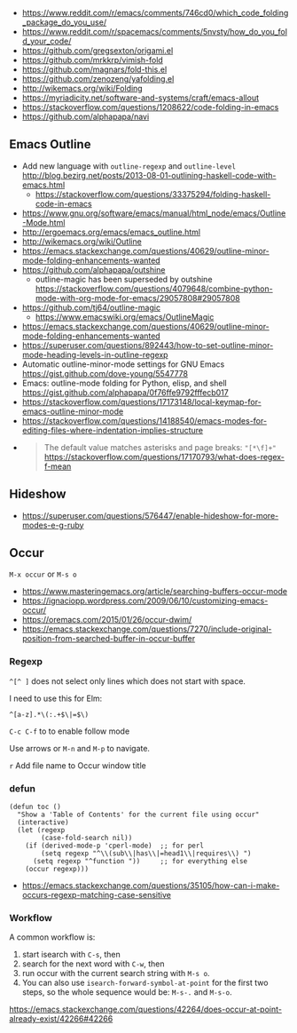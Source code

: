 - https://www.reddit.com/r/emacs/comments/746cd0/which_code_folding_package_do_you_use/
- https://www.reddit.com/r/spacemacs/comments/5nvsty/how_do_you_fold_your_code/
- https://github.com/gregsexton/origami.el
- https://github.com/mrkkrp/vimish-fold
- https://github.com/magnars/fold-this.el
- https://github.com/zenozeng/yafolding.el
- http://wikemacs.org/wiki/Folding
- https://myriadicity.net/software-and-systems/craft/emacs-allout
- https://stackoverflow.com/questions/1208622/code-folding-in-emacs
- https://github.com/alphapapa/navi

## Emacs Outline

- Add new language with `outline-regexp` and `outline-level` http://blog.bezirg.net/posts/2013-08-01-outlining-haskell-code-with-emacs.html
  - https://stackoverflow.com/questions/33375294/folding-haskell-code-in-emacs
- https://www.gnu.org/software/emacs/manual/html_node/emacs/Outline-Mode.html
- http://ergoemacs.org/emacs/emacs_outline.html
- http://wikemacs.org/wiki/Outline
- https://emacs.stackexchange.com/questions/40629/outline-minor-mode-folding-enhancements-wanted
- https://github.com/alphapapa/outshine
  - outline-magic has been superseded by outshine https://stackoverflow.com/questions/4079648/combine-python-mode-with-org-mode-for-emacs/29057808#29057808
- https://github.com/tj64/outline-magic
  - https://www.emacswiki.org/emacs/OutlineMagic
- https://emacs.stackexchange.com/questions/40629/outline-minor-mode-folding-enhancements-wanted
- https://superuser.com/questions/892443/how-to-set-outline-minor-mode-heading-levels-in-outline-regexp
- Automatic outline-minor-mode settings for GNU Emacs https://gist.github.com/dove-young/5547778
- Emacs: outline-mode folding for Python, elisp, and shell https://gist.github.com/alphapapa/0f76ffe9792fffecb017
- https://stackoverflow.com/questions/17173148/local-keymap-for-emacs-outline-minor-mode
- https://stackoverflow.com/questions/14188540/emacs-modes-for-editing-files-where-indentation-implies-structure
- >The default value matches asterisks and page breaks: `"[*\f]+"` https://stackoverflow.com/questions/17170793/what-does-regex-f-mean

## Hideshow

- https://superuser.com/questions/576447/enable-hideshow-for-more-modes-e-g-ruby

## Occur

`M-x occur` or `M-s o`

- https://www.masteringemacs.org/article/searching-buffers-occur-mode
- https://ignaciopp.wordpress.com/2009/06/10/customizing-emacs-occur/
- https://oremacs.com/2015/01/26/occur-dwim/
- https://emacs.stackexchange.com/questions/7270/include-original-position-from-searched-buffer-in-occur-buffer

### Regexp

`^[^ ]` does not select only lines which does not start with space.

I need to use this for Elm:

`^[a-z].*\(:.+$\|=$\)`

`C-c C-f` to to enable follow mode

Use arrows or `M-n` and `M-p` to navigate.

`r` Add file name to Occur window title

### defun

```elisp
(defun toc ()
  "Show a 'Table of Contents' for the current file using occur"
  (interactive)
  (let (regexp
        (case-fold-search nil))
    (if (derived-mode-p 'cperl-mode)  ;; for perl
        (setq regexp "^\\(sub\\|has\\|=head1\\|requires\\) ")
      (setq regexp "^function "))     ;; for everything else
    (occur regexp)))
```

- https://emacs.stackexchange.com/questions/35105/how-can-i-make-occurs-regexp-matching-case-sensitive

### Workflow

A common workflow is:

1. start isearch with `C-s`, then
2. search for the next word with `C-w`, then
3. run occur with the current search string with `M-s o`.
4. You can also use `isearch-forward-symbol-at-point` for the first two steps, so the whole sequence would be: `M-s-.` and `M-s-o`.

https://emacs.stackexchange.com/questions/42264/does-occur-at-point-already-exist/42266#42266
